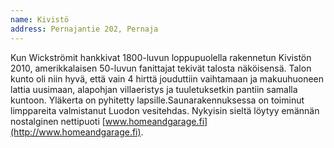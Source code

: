 ```yaml
---
name: Kivistö
address: Pernajantie 202, Pernaja
---
```

Kun Wickströmit hankkivat 1800-luvun loppupuolella rakennetun Kivistön 2010, amerikkalaisen 50-luvun fanittajat tekivät talosta näköisensä. Talon kunto oli niin hyvä, että vain 4 hirttä jouduttiin vaihtamaan ja makuuhuoneen lattia uusimaan, alapohjan villaeristys ja tuuletuksetkin pantiin samalla kuntoon. Yläkerta on pyhitetty lapsille.Saunarakennuksessa on toiminut limppareita valmistanut Luodon vesitehdas. Nykyisin sieltä löytyy emännän nostalginen nettipuoti [www.homeandgarage.fi](http://www.homeandgarage.fi).